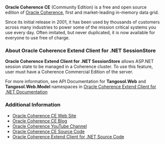 **Oracle Coherence CE** (Community Edition) is a free and open source edition of [Oracle Coherence](https://www.oracle.com/middleware/technologies/coherence.html), first and market-leading in-memory data grid. 

Since its initial release in 2001, it has been used by thousands of customers across many industries to power some of the mission critical systems you use every day. Often imitated, but never duplicated, it is now available for everyone to use free of charge.

### About Oracle Coherence Extend Client for .NET SessionStore

**Oracle Coherence Extend Client for .NET SessionStore** allows ASP.NET session state to be managed in a Coherence cluster.  To use this feature, user must have a Coherence Commercial Edition of the server.

For more information, see API Documentation for **Tangosol.Web** and **Tangosol.Web.Model** namespaces in [Oracle Coherence Extend Client for .NET Documentation](https://docs.oracle.com/en/middleware/fusion-middleware/coherence/14.1.2/net-reference)

### Additional Information

* [Oracle Coherence CE Web Site](https://coherence.community/)
* [Oracle Coherence CE Blog](https://medium.com/oracle-coherence)
* [Oracle Coherence YouTube Channel](https://www.youtube.com/user/OracleCoherence)
* [Oracle Coherence CE Source Code](https://github.com/oracle/coherence)
* [Oracle Coherence Extend Client for .NET Source Code](https://github.com/oracle/coherence-dotnet-extend-client/tree/main)

